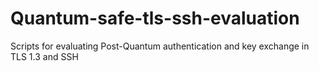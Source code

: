 # Quantum-safe-tls-ssh-evaluation
Scripts for evaluating Post-Quantum authentication and key exchange in TLS 1.3 and SSH
